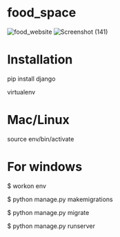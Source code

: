 # food_space
![food_website](https://user-images.githubusercontent.com/108901697/186425613-930cba41-6237-47b1-8bbb-d338cf633a21.jpg)
![Screenshot (141)](https://user-images.githubusercontent.com/108901697/186426207-7866a600-cbaf-4ad3-9e9a-1b3c2752a7c2.png)

# Installation

pip install django

virtualenv

# Mac/Linux

source env/bin/activate

# For windows

$ workon env

$ python manage.py makemigrations

$ python manage.py migrate

$ python manage.py runserver

